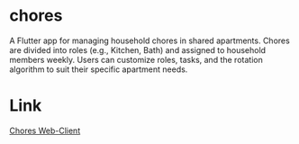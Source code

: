 # chores
A Flutter app for managing household chores in shared apartments. 
Chores are divided into roles (e.g., Kitchen, Bath) and assigned to household members weekly. 
Users can customize roles, tasks, and the rotation algorithm to suit their specific apartment needs.

# Link
[Chores Web-Client](chores.jeremydix.com)
